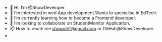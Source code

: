 - 👋 Hi, I’m @ShowDeveloper
- 👀 I’m interested in wed App development.Wants to specialise in EdTech.
- 🌱 I’m currently learning how to become a Frontend developer.
- 💞️ I’m looking to collaborate on StudentMonitor Application.
- 📫 How to reach me showole1@gmail.com or GitHub@ShowDeveloper
- 

<!---
ShowDeveloper/ShowDeveloper is a ✨ special ✨ repository because its `README.md` (this file) appears on your GitHub profile.
You can click the Preview link to take a look at your changes.
--->
